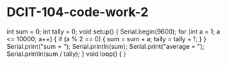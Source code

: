 # DCIT-104-code-work-2
int sum = 0; 
int tally = 0; 
void setup() { 
  Serial.begin(9600); 
  for (int a = 1; a <= 10000; a++)  { 
    if (a % 2 == 0)  { 
      sum = sum + a; 
      tally = tally + 1; 
    } 
  } 
    Serial.print("sum =  "); 
    Serial.println(sum); 
    Serial.print("average =  "); 
    Serial.println(sum / tally); 
} 
void loop() { 
} 
